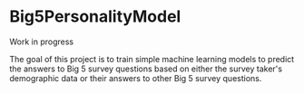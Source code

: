 # Big5PersonalityModel

Work in progress

The goal of this project is to train simple machine learning models to predict the answers to Big 5 survey questions based on either the survey taker's demographic data or their answers to other Big 5 survey questions.
